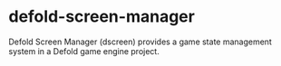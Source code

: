 # defold-screen-manager
Defold Screen Manager (dscreen) provides a game state management system in a Defold game engine project.
